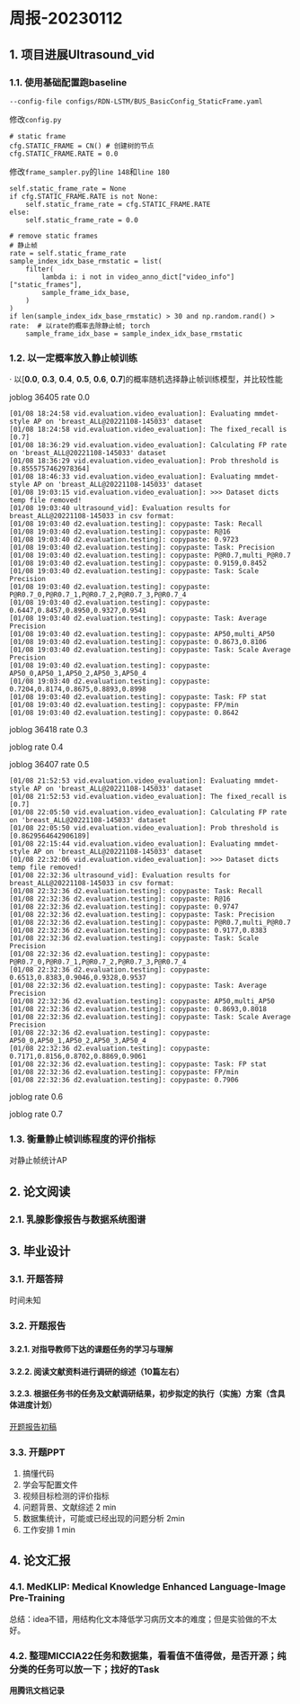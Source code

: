 # 周报-20230112

## 1. 项目进展Ultrasound_vid
### 1.1. 使用基础配置跑baseline
```
--config-file configs/RDN-LSTM/BUS_BasicConfig_StaticFrame.yaml
```
修改``config.py``
```
# static frame
cfg.STATIC_FRAME = CN() # 创建树的节点
cfg.STATIC_FRAME.RATE = 0.0
```

修改``frame_sampler.py``的``line 148``和``line 180``
```
self.static_frame_rate = None
if cfg.STATIC_FRAME.RATE is not None:
    self.static_frame_rate = cfg.STATIC_FRAME.RATE
else:
    self.static_frame_rate = 0.0

```
```
# remove static frames
# 静止帧
rate = self.static_frame_rate
sample_index_idx_base_rmstatic = list(
    filter(
        lambda i: i not in video_anno_dict["video_info"]["static_frames"],
        sample_frame_idx_base,
    )
)
if len(sample_index_idx_base_rmstatic) > 30 and np.random.rand() > rate:  # 以rate的概率去除静止帧; torch
    sample_frame_idx_base = sample_index_idx_base_rmstatic
```

### 1.2. 以一定概率放入静止帧训练

· 以[**0.0**, **0.3**, **0.4**, **0.5**, **0.6**, **0.7**]的概率随机选择静止帧训练模型，并比较性能

joblog 36405 rate 0.0
```
[01/08 18:24:58 vid.evaluation.video_evaluation]: Evaluating mmdet-style AP on 'breast_ALL@20221108-145033' dataset
[01/08 18:24:58 vid.evaluation.video_evaluation]: The fixed_recall is [0.7]
[01/08 18:36:29 vid.evaluation.video_evaluation]: Calculating FP rate on 'breast_ALL@20221108-145033' dataset
[01/08 18:36:29 vid.evaluation.video_evaluation]: Prob threshold is [0.8555757462978364]
[01/08 18:46:33 vid.evaluation.video_evaluation]: Evaluating mmdet-style AP on 'breast_ALL@20221108-145033' dataset
[01/08 19:03:15 vid.evaluation.video_evaluation]: >>> Dataset dicts temp file removed!
[01/08 19:03:40 ultrasound_vid]: Evaluation results for breast_ALL@20221108-145033 in csv format:
[01/08 19:03:40 d2.evaluation.testing]: copypaste: Task: Recall
[01/08 19:03:40 d2.evaluation.testing]: copypaste: R@16
[01/08 19:03:40 d2.evaluation.testing]: copypaste: 0.9723
[01/08 19:03:40 d2.evaluation.testing]: copypaste: Task: Precision
[01/08 19:03:40 d2.evaluation.testing]: copypaste: P@R0.7,multi_P@R0.7
[01/08 19:03:40 d2.evaluation.testing]: copypaste: 0.9159,0.8452
[01/08 19:03:40 d2.evaluation.testing]: copypaste: Task: Scale Precision
[01/08 19:03:40 d2.evaluation.testing]: copypaste: P@R0.7_0,P@R0.7_1,P@R0.7_2,P@R0.7_3,P@R0.7_4
[01/08 19:03:40 d2.evaluation.testing]: copypaste: 0.6447,0.8457,0.8950,0.9327,0.9541
[01/08 19:03:40 d2.evaluation.testing]: copypaste: Task: Average Precision
[01/08 19:03:40 d2.evaluation.testing]: copypaste: AP50,multi_AP50
[01/08 19:03:40 d2.evaluation.testing]: copypaste: 0.8673,0.8106
[01/08 19:03:40 d2.evaluation.testing]: copypaste: Task: Scale Average Precision
[01/08 19:03:40 d2.evaluation.testing]: copypaste: AP50_0,AP50_1,AP50_2,AP50_3,AP50_4
[01/08 19:03:40 d2.evaluation.testing]: copypaste: 0.7204,0.8174,0.8675,0.8893,0.8998
[01/08 19:03:40 d2.evaluation.testing]: copypaste: Task: FP stat
[01/08 19:03:40 d2.evaluation.testing]: copypaste: FP/min
[01/08 19:03:40 d2.evaluation.testing]: copypaste: 0.8642
```

joblog 36418 rate 0.3

joblog rate 0.4

joblog 36407 rate 0.5
```
[01/08 21:52:53 vid.evaluation.video_evaluation]: Evaluating mmdet-style AP on 'breast_ALL@20221108-145033' dataset
[01/08 21:52:53 vid.evaluation.video_evaluation]: The fixed_recall is [0.7]
[01/08 22:05:50 vid.evaluation.video_evaluation]: Calculating FP rate on 'breast_ALL@20221108-145033' dataset
[01/08 22:05:50 vid.evaluation.video_evaluation]: Prob threshold is [0.8629564642906189]
[01/08 22:15:44 vid.evaluation.video_evaluation]: Evaluating mmdet-style AP on 'breast_ALL@20221108-145033' dataset
[01/08 22:32:06 vid.evaluation.video_evaluation]: >>> Dataset dicts temp file removed!
[01/08 22:32:36 ultrasound_vid]: Evaluation results for breast_ALL@20221108-145033 in csv format:
[01/08 22:32:36 d2.evaluation.testing]: copypaste: Task: Recall
[01/08 22:32:36 d2.evaluation.testing]: copypaste: R@16
[01/08 22:32:36 d2.evaluation.testing]: copypaste: 0.9747
[01/08 22:32:36 d2.evaluation.testing]: copypaste: Task: Precision
[01/08 22:32:36 d2.evaluation.testing]: copypaste: P@R0.7,multi_P@R0.7
[01/08 22:32:36 d2.evaluation.testing]: copypaste: 0.9177,0.8383
[01/08 22:32:36 d2.evaluation.testing]: copypaste: Task: Scale Precision
[01/08 22:32:36 d2.evaluation.testing]: copypaste: P@R0.7_0,P@R0.7_1,P@R0.7_2,P@R0.7_3,P@R0.7_4
[01/08 22:32:36 d2.evaluation.testing]: copypaste: 0.6513,0.8383,0.9046,0.9328,0.9537
[01/08 22:32:36 d2.evaluation.testing]: copypaste: Task: Average Precision
[01/08 22:32:36 d2.evaluation.testing]: copypaste: AP50,multi_AP50
[01/08 22:32:36 d2.evaluation.testing]: copypaste: 0.8693,0.8018
[01/08 22:32:36 d2.evaluation.testing]: copypaste: Task: Scale Average Precision
[01/08 22:32:36 d2.evaluation.testing]: copypaste: AP50_0,AP50_1,AP50_2,AP50_3,AP50_4
[01/08 22:32:36 d2.evaluation.testing]: copypaste: 0.7171,0.8156,0.8702,0.8869,0.9061
[01/08 22:32:36 d2.evaluation.testing]: copypaste: Task: FP stat
[01/08 22:32:36 d2.evaluation.testing]: copypaste: FP/min
[01/08 22:32:36 d2.evaluation.testing]: copypaste: 0.7906
```

joblog rate 0.6

joblog rate 0.7

### 1.3. 衡量静止帧训练程度的评价指标

对静止帧统计AP

## 2. 论文阅读
### 2.1. 乳腺影像报告与数据系统图谱


## 3. 毕业设计

### 3.1. 开题答辩
时间未知

### 3.2. 开题报告
#### 3.2.1. 对指导教师下达的课题任务的学习与理解
#### 3.2.2. 阅读文献资料进行调研的综述（10篇左右）
#### 3.2.3. 根据任务书的任务及文献调研结果，初步拟定的执行（实施）方案（含具体进度计划）
[开题报告初稿](https://github.com/xjtulyc/weekly-summary-2023/blob/main/20230112/file/%E5%BC%80%E9%A2%98%E6%8A%A5%E5%91%8A.pdf)

### 3.3. 开题PPT
1. 搞懂代码
2. 学会写配置文件
3. 视频目标检测的评价指标
4. 问题背景、文献综述 2 min
5. 数据集统计，可能或已经出现的问题分析 2min
6. 工作安排 1 min

## 4. 论文汇报
### 4.1. MedKLIP: Medical Knowledge Enhanced Language-Image Pre-Training

总结：idea不错，用结构化文本降低学习病历文本的难度；但是实验做的不太好。

### 4.2. 整理MICCIA22任务和数据集，看看值不值得做，是否开源；纯分类的任务可以放一下；**找好的Task**

**用腾讯文档记录**